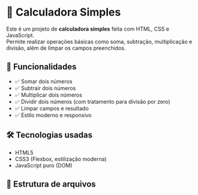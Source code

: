 # 🧮 Calculadora Simples

Este é um projeto de **calculadora simples** feita com HTML, CSS e JavaScript.  
Permite realizar operações básicas como soma, subtração, multiplicação e divisão, além de limpar os campos preenchidos.


## 🚀 Funcionalidades

- ✅ Somar dois números
- ✅ Subtrair dois números
- ✅ Multiplicar dois números
- ✅ Dividir dois números (com tratamento para divisão por zero)
- ✅ Limpar campos e resultado
- ✅ Estilo moderno e responsivo

## 🛠️ Tecnologias usadas

- HTML5
- CSS3 (Flexbox, estilização moderna)
- JavaScript puro (DOM)

## 📂 Estrutura de arquivos

